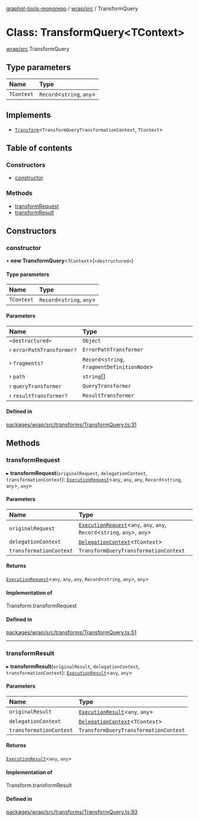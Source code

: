 [graphql-tools-monorepo](../README) / [wrap/src](../modules/wrap_src) / TransformQuery

# Class: TransformQuery<TContext\>

[wrap/src](../modules/wrap_src).TransformQuery

## Type parameters

| Name       | Type                       |
| :--------- | :------------------------- |
| `TContext` | `Record`\<`string`, `any`> |

## Implements

- [`Transform`](/docs/api/interfaces/delegate_src.Transform)\<`TransformQueryTransformationContext`,
  `TContext`>

## Table of contents

### Constructors

- [constructor](wrap_src.TransformQuery#constructor)

### Methods

- [transformRequest](wrap_src.TransformQuery#transformrequest)
- [transformResult](wrap_src.TransformQuery#transformresult)

## Constructors

### constructor

• **new TransformQuery**<`TContext`\>(`«destructured»`)

#### Type parameters

| Name       | Type                       |
| :--------- | :------------------------- |
| `TContext` | `Record`\<`string`, `any`> |

#### Parameters

| Name                      | Type                                          |
| :------------------------ | :-------------------------------------------- |
| `«destructured»`          | `Object`                                      |
| › `errorPathTransformer?` | `ErrorPathTransformer`                        |
| › `fragments?`            | `Record`\<`string`, `FragmentDefinitionNode`> |
| › `path`                  | `string`[]                                    |
| › `queryTransformer`      | `QueryTransformer`                            |
| › `resultTransformer?`    | `ResultTransformer`                           |

#### Defined in

[packages/wrap/src/transforms/TransformQuery.ts:31](https://github.com/ardatan/graphql-tools/blob/master/packages/wrap/src/transforms/TransformQuery.ts#L31)

## Methods

### transformRequest

▸ **transformRequest**(`originalRequest`, `delegationContext`, `transformationContext`):
[`ExecutionRequest`](/docs/api/interfaces/utils_src.ExecutionRequest)\<`any`, `any`, `any`,
`Record`\<`string`, `any`>, `any`>

#### Parameters

| Name                    | Type                                                                                                                           |
| :---------------------- | :----------------------------------------------------------------------------------------------------------------------------- |
| `originalRequest`       | [`ExecutionRequest`](/docs/api/interfaces/utils_src.ExecutionRequest)\<`any`, `any`, `any`, `Record`\<`string`, `any`>, `any`> |
| `delegationContext`     | [`DelegationContext`](/docs/api/interfaces/delegate_src.DelegationContext)\<`TContext`>                                        |
| `transformationContext` | `TransformQueryTransformationContext`                                                                                          |

#### Returns

[`ExecutionRequest`](/docs/api/interfaces/utils_src.ExecutionRequest)\<`any`, `any`, `any`,
`Record`\<`string`, `any`>, `any`>

#### Implementation of

Transform.transformRequest

#### Defined in

[packages/wrap/src/transforms/TransformQuery.ts:51](https://github.com/ardatan/graphql-tools/blob/master/packages/wrap/src/transforms/TransformQuery.ts#L51)

---

### transformResult

▸ **transformResult**(`originalResult`, `delegationContext`, `transformationContext`):
[`ExecutionResult`](/docs/api/interfaces/utils_src.ExecutionResult)\<`any`, `any`>

#### Parameters

| Name                    | Type                                                                                    |
| :---------------------- | :-------------------------------------------------------------------------------------- |
| `originalResult`        | [`ExecutionResult`](/docs/api/interfaces/utils_src.ExecutionResult)\<`any`, `any`>      |
| `delegationContext`     | [`DelegationContext`](/docs/api/interfaces/delegate_src.DelegationContext)\<`TContext`> |
| `transformationContext` | `TransformQueryTransformationContext`                                                   |

#### Returns

[`ExecutionResult`](/docs/api/interfaces/utils_src.ExecutionResult)\<`any`, `any`>

#### Implementation of

Transform.transformResult

#### Defined in

[packages/wrap/src/transforms/TransformQuery.ts:93](https://github.com/ardatan/graphql-tools/blob/master/packages/wrap/src/transforms/TransformQuery.ts#L93)
